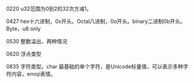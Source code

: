 0220 u32范围为0到2的32次方减1。

0427 hex十六进制，0x开头。Octal八进制，0o开头。binary二进制0b开头。  Byte，u8 only

0530 整数溢出，两种情况

0620 浮点类型

0835 字符类型。char 最基础的单个字符，是Unicode标量值，可以表示多种字符内容，emoji表情。